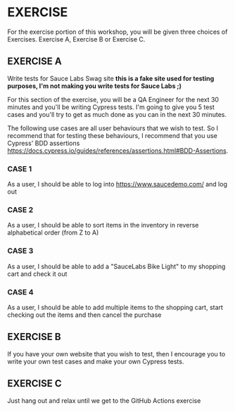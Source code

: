 # EXERCISE

For the exercise portion of this workshop, you will be given three choices of Exercises. Exercise A, Exercise B or Exercise C.

## EXERCISE A
Write tests for Sauce Labs Swag site **this is a fake site used for testing purposes, I'm not making you write tests for Sauce Labs ;)**

For this section of the exercise, you will be a QA Engineer for the next 30 minutes and you'll be writing Cypress tests. I'm going to give you 5 test cases and you'll try to get as much done as you can in the next 30 minutes.

The following use cases are all user behaviours that we wish to test. So I recommend that for testing these behaviours, I recommend that you use Cypress' BDD assertions https://docs.cypress.io/guides/references/assertions.html#BDD-Assertions.

### CASE 1
As a user, I should be able to log into https://www.saucedemo.com/ and log out

### CASE 2
As a user, I should be able to sort items in the inventory in reverse alphabetical order (from Z to A)

### CASE 3
As a user, I should be able to add a "SauceLabs Bike Light" to my shopping cart and check it out

### CASE 4
As a user, I should be able to add multiple items to the shopping cart, start checking out the items and then cancel the purchase


## EXERCISE B

If you have your own website that you wish to test, then I encourage you to write your own test cases and make your own Cypress tests.

## EXERCISE C

Just hang out and relax until we get to the GitHub Actions exercise